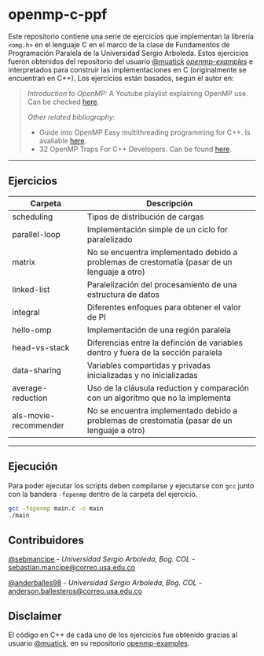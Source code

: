 # openmp-c-ppf

Este repositorio contiene una serie de ejercicios que implementan la librería `<omp.h>` en el lenguaje C en el marco de la clase de Fundamentos de Programación Paralela de la Universidad Sergio Arboleda. Estos ejercicios fueron obtenidos del repositorio del usuario [@muatick](https://github.com/muatik) [_openmp-examples_](https://github.com/muatik/openmp-examples) e interpretados para construir las implementaciones en C (originalmente se encuentran en C++). Los ejercicios están basados, según el autor en:
> _Introduction to OpenMP:_ A Youtube playlist explaining OpenMP use. Can be checked [here](https://www.youtube.com/watch?v=nE-xN4Bf8XI&list=PLLX-Q6B8xqZ8n8bwjGdzBJ25X2utwnoEG).
>
> _Other related bibliography:_ 
>* Guide into OpenMP Easy multithreading programming for C++. Is avaliable [here](https://bisqwit.iki.fi/story/howto/openmp/).
>* 32 OpenMP Traps For C++ Developers. Can be found [here](https://www.viva64.com/en/a/0054/).

---
## Ejercicios
| Carpeta      | Descripción |
| ----------- | ----------- |
| scheduling      |   Tipos de distribución de cargas     |
| parallel-loop  | Implementación simple de un ciclo for paralelizado        |
| matrix  |   No se encuentra implementado debido a problemas de crestomatía (pasar de un lenguaje a otro)      |
| linked-list  |  Paralelización del procesamiento de una estructura de datos      |
| integral  |  Diferentes enfoques para obtener el valor de PI      |
| hello-omp  | Implementación de una región paralela    |
| head-vs-stack  |  Diferencias entre la definción de variables dentro y fuera de la sección paralela   |
| data-sharing  | Variables compartidas y privadas inicializadas y no inicializadas     |
| average-reduction  | Uso de la cláusula reduction y comparación con un algoritmo que no la implementa   |
| als-movie-recommender  |  No se encuentra implementado debido a problemas de crestomatía (pasar de un lenguaje a otro)   |
---
## Ejecución
Para poder ejecutar los scripts deben compilarse y ejecutarse con `gcc` junto con la bandera `-fopenmp` dentro de la carpeta del ejercicio. 
```bash
gcc -fopenmp main.c -o main
./main
```
## Contribuidores
[@sebmancipe](https://github.com/sebmancipe) - _Universidad Sergio Arboleda, Bog. COL_ - <sebastian.mancipe@correo.usa.edu.co>

[@anderballes98](https://github.com/AnderBalles98) - _Universidad Sergio Arboleda, Bog. COL_ - <anderson.ballesteros@correo.usa.edu.co>

## Disclaimer
El código en C++ de cada uno de los ejercicios fue obtenido gracias al usuario [@muatick](https://github.com/muatik), en su repositorio [openmp-examples](https://github.com/muatik/openmp-examples).

